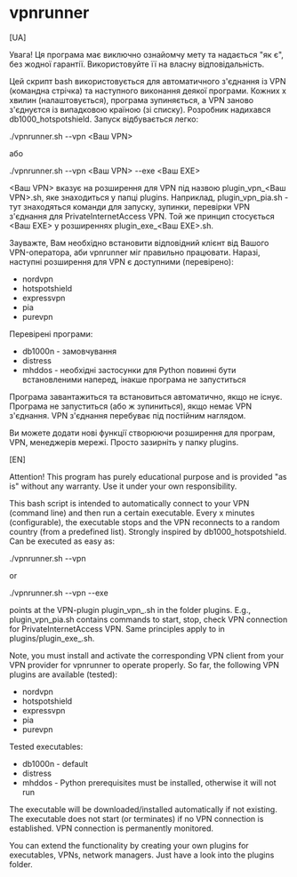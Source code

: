 # vpnrunner


[UA]

Увага! Ця програма має виключно ознайомчу мету та надається "як є", без жодної гарантії. Використовуйте її на власну відповідальність.

Цей скрипт bash використовується для автоматичного з'єднання із VPN (командна стрічка) та наступного виконання деякої програми. Кожних x хвилин (налаштовується), програма зупиняється, а VPN заново з'єднуєтся із випадковою країною (зі списку). Розробник надихався db1000_hotspotshield. Запуск відбувається легко:

./vpnrunner.sh --vpn <Ваш VPN>

або

./vpnrunner.sh --vpn <Ваш VPN> --exe <Ваш EXE>

<Ваш VPN> вказує на розширення для VPN під назвою plugin_vpn_<Ваш VPN>.sh, яке знаходиться у папці plugins. Наприклад, plugin_vpn_pia.sh - тут знаходяться команди для запуску, зупинки, перевірки VPN з'єднання для PrivateInternetAccess VPN. Той же принцип стосується <Ваш EXE> у розширеннях plugin_exe_<Ваш EXE>.sh.

Зауважте, Вам необхідно встановити відповідний клієнт від Вашого VPN-оператора, аби vpnrunner міг правильно працювати. Наразі, наступні розширення для VPN є доступними (перевірено):

 - nordvpn
 - hotspotshield
 - expressvpn
 - pia
 - purevpn

Перевірені програми:

 - db1000n - замовчування
 - distress
 - mhddos - необхідні застосунки для Python повинні бути встановленими наперед, інакше програма не запуститься

Програма завантажиться та встановиться автоматично, якщо не існує. Програма не запуститься (або ж зупиниться), якщо немає VPN з'єднання. VPN з'єднання перебуває під постійним наглядом.

Ви можете додати нові функції створюючи розширення для програм, VPN, менеджерів мережі. Просто зазирніть у папку plugins.


[EN]

Attention! This program has purely educational purpose and is provided "as is" without any warranty. Use it under your own responsibility.

This bash script is intended to automatically connect to your VPN (command line) and then run a certain executable. Every x minutes (configurable), the executable stops and the VPN reconnects to a random country (from a predefined list). Strongly inspired by db1000_hotspotshield. Can be executed as easy as:

./vpnrunner.sh --vpn <your VPN>

or

./vpnrunner.sh --vpn <your VPN> --exe <your EXE>

<your VPN> points at the VPN-plugin plugin_vpn_<your VPN>.sh in the folder plugins. E.g., plugin_vpn_pia.sh contains commands to start, stop, check VPN connection for PrivateInternetAccess VPN. Same principles apply to <your EXE> in  plugins/plugin_exe_<your EXE>.sh.

Note, you must install and activate the corresponding VPN client from your VPN provider for vpnrunner to operate properly. So far, the following VPN plugins are available (tested):

 - nordvpn
 - hotspotshield
 - expressvpn
 - pia
 - purevpn

Tested executables:

 - db1000n - default
 - distress
 - mhddos - Python prerequisites must be installed, otherwise it will not run

The executable will be downloaded/installed automatically if not existing. The executable does not start (or terminates) if no VPN connection is established. VPN connection is permanently monitored.

You can extend the functionality by creating your own plugins for executables, VPNs, network managers. Just have a look into the plugins folder.

